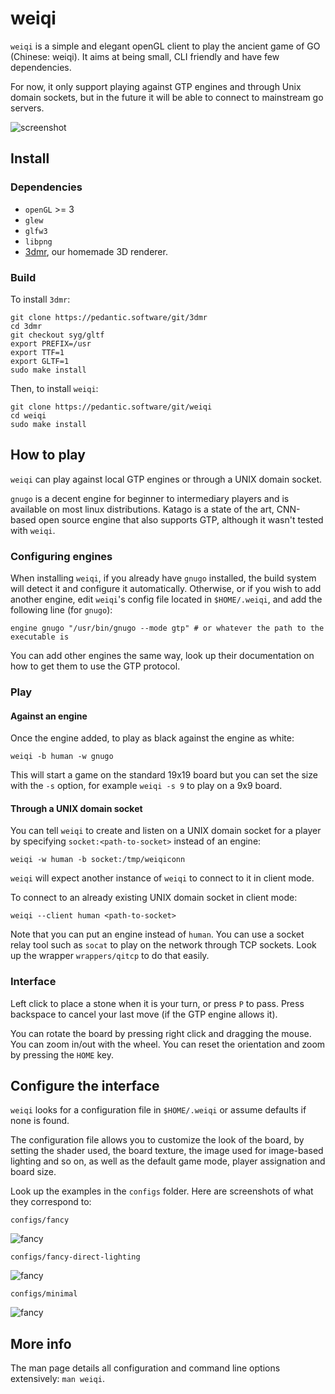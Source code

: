 # weiqi

`weiqi` is a simple and elegant openGL client to play the ancient game of GO
(Chinese: weiqi). It aims at being small, CLI friendly and have few
dependencies.

For now, it only support playing against GTP engines and through Unix domain
sockets, but in the future it will be able to connect to mainstream go servers.

![screenshot](https://pedantic.software/syg/files/weiqi/4.png)

## Install

### Dependencies

- `openGL` >= 3
- `glew`
- `glfw3`
- `libpng`
- [3dmr](https://pedantic.software/projects/3dmr.html), our homemade 3D
  renderer.

### Build

To install `3dmr`:

```
git clone https://pedantic.software/git/3dmr
cd 3dmr
git checkout syg/gltf
export PREFIX=/usr
export TTF=1
export GLTF=1
sudo make install
```

Then, to install `weiqi`:

```
git clone https://pedantic.software/git/weiqi
cd weiqi
sudo make install
```

## How to play

`weiqi` can play against local GTP engines or through a UNIX domain socket.

`gnugo` is a decent engine for beginner to intermediary players and is available
on most linux distributions. Katago is a state of the art, CNN-based open source
engine that also supports GTP, although it wasn't tested with `weiqi`.

### Configuring engines

When installing `weiqi`, if you already have `gnugo` installed, the build system
will detect it and configure it automatically. Otherwise, or if you wish to add
another engine, edit `weiqi`'s config file located in `$HOME/.weiqi`, and add
the following line (for `gnugo`):

```
engine gnugo "/usr/bin/gnugo --mode gtp" # or whatever the path to the executable is
```

You can add other engines the same way, look up their documentation on how to
get them to use the GTP protocol.

### Play

#### Against an engine

Once the engine added, to play as black against the engine as white:

```
weiqi -b human -w gnugo
```

This will start a game on the standard 19x19 board but you can set the size with
the `-s` option, for example `weiqi -s 9` to play on a 9x9 board.

#### Through a UNIX domain socket

You can tell `weiqi` to create and listen on a UNIX domain socket for a player
by specifying `socket:<path-to-socket>` instead of an engine:

```
weiqi -w human -b socket:/tmp/weiqiconn
```

`weiqi` will expect another instance of `weiqi` to connect to it in client mode.

To connect to an already existing UNIX domain socket in client mode:

```
weiqi --client human <path-to-socket>
```

Note that you can put an engine instead of `human`. You can use a socket relay
tool such as `socat` to play on the network through TCP sockets. Look up the
wrapper `wrappers/qitcp` to do that easily.

### Interface

Left click to place a stone when it is your turn, or press `P` to pass. Press
backspace to cancel your last move (if the GTP engine allows it).

You can rotate the board by pressing right click and dragging the mouse. You can
zoom in/out with the wheel. You can reset the orientation and zoom by pressing
the `HOME` key.

## Configure the interface

`weiqi` looks for a configuration file in `$HOME/.weiqi` or assume defaults if
none is found.

The configuration file allows you to customize the look of the board, by setting
the shader used, the board texture, the image used for image-based lighting and
so on, as well as the default game mode, player assignation and board size.

Look up the examples in the `configs` folder. Here are screenshots of what they
correspond to:

`configs/fancy`

![fancy](https://pedantic.software/syg/files/weiqi/1.png)

`configs/fancy-direct-lighting`

![fancy](https://pedantic.software/syg/files/weiqi/3.png)

`configs/minimal`

![fancy](https://pedantic.software/syg/files/weiqi/2.png)

## More info

The man page details all configuration and command line options extensively:
`man weiqi`.
